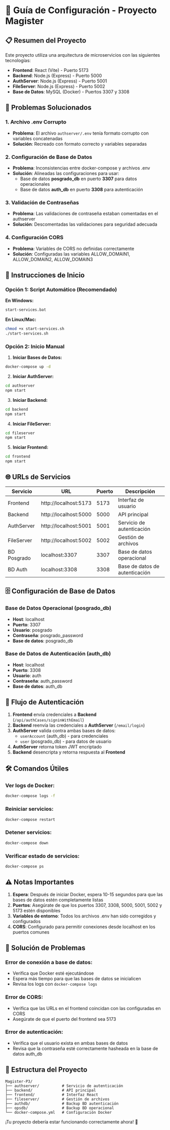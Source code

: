 # 🚀 Guía de Configuración - Proyecto Magister

## 📋 Resumen del Proyecto

Este proyecto utiliza una arquitectura de microservicios con las siguientes tecnologías:
- **Frontend**: React (Vite) - Puerto 5173
- **Backend**: Node.js (Express) - Puerto 5000
- **AuthServer**: Node.js (Express) - Puerto 5001
- **FileServer**: Node.js (Express) - Puerto 5002
- **Base de Datos**: MySQL (Docker) - Puertos 3307 y 3308

## 🔧 Problemas Solucionados

### 1. Archivo .env Corrupto
- **Problema**: El archivo `authserver/.env` tenía formato corrupto con variables concatenadas
- **Solución**: Recreado con formato correcto y variables separadas

### 2. Configuración de Base de Datos
- **Problema**: Inconsistencias entre docker-compose y archivos .env
- **Solución**: Alineadas las configuraciones para usar:
  - Base de datos **posgrado_db** en puerto **3307** para datos operacionales
  - Base de datos **auth_db** en puerto **3308** para autenticación

### 3. Validación de Contraseñas
- **Problema**: Las validaciones de contraseña estaban comentadas en el authserver
- **Solución**: Descomentadas las validaciones para seguridad adecuada

### 4. Configuración CORS
- **Problema**: Variables de CORS no definidas correctamente
- **Solución**: Configuradas las variables ALLOW_DOMAIN1, ALLOW_DOMAIN2, ALLOW_DOMAIN3

## 🚀 Instrucciones de Inicio

### Opción 1: Script Automático (Recomendado)

**En Windows:**
```bash
start-services.bat
```

**En Linux/Mac:**
```bash
chmod +x start-services.sh
./start-services.sh
```

### Opción 2: Inicio Manual

1. **Iniciar Bases de Datos:**
```bash
docker-compose up -d
```

2. **Iniciar AuthServer:**
```bash
cd authserver
npm start
```

3. **Iniciar Backend:**
```bash
cd backend
npm start
```

4. **Iniciar FileServer:**
```bash
cd fileserver
npm start
```

5. **Iniciar Frontend:**
```bash
cd frontend
npm start
```

## 🌐 URLs de Servicios

| Servicio | URL | Puerto | Descripción |
|----------|-----|--------|-------------|
| Frontend | http://localhost:5173 | 5173 | Interfaz de usuario |
| Backend | http://localhost:5000 | 5000 | API principal |
| AuthServer | http://localhost:5001 | 5001 | Servicio de autenticación |
| FileServer | http://localhost:5002 | 5002 | Gestión de archivos |
| BD Posgrado | localhost:3307 | 3307 | Base de datos operacional |
| BD Auth | localhost:3308 | 3308 | Base de datos de autenticación |

## 🗄️ Configuración de Base de Datos

### Base de Datos Operacional (posgrado_db)
- **Host**: localhost
- **Puerto**: 3307
- **Usuario**: posgrado
- **Contraseña**: posgrado_password
- **Base de datos**: posgrado_db

### Base de Datos de Autenticación (auth_db)
- **Host**: localhost
- **Puerto**: 3308
- **Usuario**: auth
- **Contraseña**: auth_password
- **Base de datos**: auth_db

## 🔐 Flujo de Autenticación

1. **Frontend** envía credenciales a **Backend** (`/api/authCases/signinWithEmail`)
2. **Backend** reenvía las credenciales a **AuthServer** (`/email/login`)
3. **AuthServer** valida contra ambas bases de datos:
   - `userAccount` (auth_db) - para credenciales
   - `user` (posgrado_db) - para datos de usuario
4. **AuthServer** retorna token JWT encriptado
5. **Backend** desencripta y retorna respuesta al **Frontend**

## 🛠️ Comandos Útiles

### Ver logs de Docker:
```bash
docker-compose logs -f
```

### Reiniciar servicios:
```bash
docker-compose restart
```

### Detener servicios:
```bash
docker-compose down
```

### Verificar estado de servicios:
```bash
docker-compose ps
```

## ⚠️ Notas Importantes

1. **Espera**: Después de iniciar Docker, espera 10-15 segundos para que las bases de datos estén completamente listas
2. **Puertos**: Asegúrate de que los puertos 3307, 3308, 5000, 5001, 5002 y 5173 estén disponibles
3. **Variables de entorno**: Todos los archivos .env han sido corregidos y configurados
4. **CORS**: Configurado para permitir conexiones desde localhost en los puertos comunes

## 🐛 Solución de Problemas

### Error de conexión a base de datos:
- Verifica que Docker esté ejecutándose
- Espera más tiempo para que las bases de datos se inicialicen
- Revisa los logs con `docker-compose logs`

### Error de CORS:
- Verifica que las URLs en el frontend coincidan con las configuradas en CORS
- Asegúrate de que el puerto del frontend sea 5173

### Error de autenticación:
- Verifica que el usuario exista en ambas bases de datos
- Revisa que la contraseña esté correctamente hasheada en la base de datos auth_db

## 📝 Estructura del Proyecto

```
Magister-P3/
├── authserver/          # Servicio de autenticación
├── backend/             # API principal
├── frontend/            # Interfaz React
├── fileserver/          # Gestión de archivos
├── authdb/              # Backup BD autenticación
├── opsdb/               # Backup BD operacional
└── docker-compose.yml   # Configuración Docker
```

¡Tu proyecto debería estar funcionando correctamente ahora! 🎉











